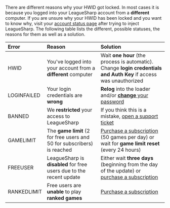 There are different reasons why your HWID got locked. 
In most cases it is because you logged into your LeagueSharp account from a **different** computer. 
If you are unsure why your HWID has been locked and you want to know why, visit your [account status page](https://www.joduska.me/forum/index.php?app=core&module=usercp&tab=leaguesharp) after trying to inject LeagueSharp.
The following table lists the different, possible statuses, the reasons for them as well as a solution.

|Error|Reason|Solution
|:-|:-|:-
|HWID|You've logged into your account from a **different** computer|Wait **one hour** (the process is automatic). Change **login credentials and Auth Key** if access was unauthorized
|LOGINFAILED|Your login credentials are **wrong**|**Relog** into the loader and/or [**change** your password](https://www.joduska.me/forum/index.php?app=infotickets&page=article&id=12#/article)
|BANNED|We **restricted** your access to LeagueSharp|If you think this is a mistake, [open a support ticket](https://www.joduska.me/forum/index.php?app=tickets&module=tickets&section=post&do=new_ticket)
|GAMELIMIT|The **game limit** (2 for free users and 50 for subscribers) is reached|[Purchase a subscription](https://www.joduska.me/forum/index.php?app=infotickets&page=article&id=3#/article) (50 games per day) or wait for **game limit reset** (every 24 hours)
|FREEUSER|LeagueSharp is **disabled** for free users due to the recent update|Either wait **three days** (beginning from the day of the update) or [purchase a subscription](https://www.joduska.me/forum/index.php?app=infotickets&page=article&id=3#/article)
|RANKEDLIMIT|Free users are **unable** to play **ranked games**|[Purchase a subscription](https://www.joduska.me/forum/index.php?app=infotickets&page=article&id=3#/article)
